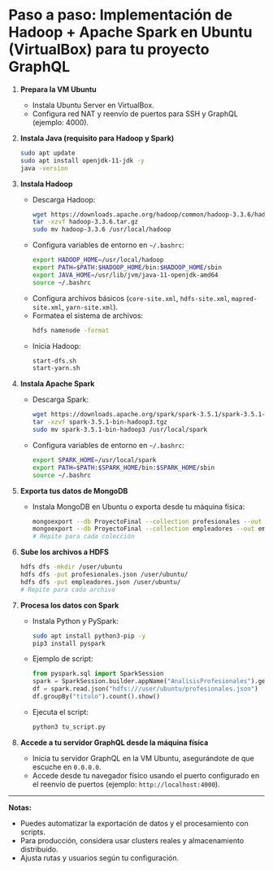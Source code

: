 # Paso a paso: Implementación de Hadoop + Apache Spark en Ubuntu (VirtualBox) para tu proyecto GraphQL

1. **Prepara la VM Ubuntu**
   - Instala Ubuntu Server en VirtualBox.
   - Configura red NAT y reenvío de puertos para SSH y GraphQL (ejemplo: 4000).

2. **Instala Java (requisito para Hadoop y Spark)**
   ```bash
   sudo apt update
   sudo apt install openjdk-11-jdk -y
   java -version
   ```

3. **Instala Hadoop**
   - Descarga Hadoop:
     ```bash
     wget https://downloads.apache.org/hadoop/common/hadoop-3.3.6/hadoop-3.3.6.tar.gz
     tar -xzvf hadoop-3.3.6.tar.gz
     sudo mv hadoop-3.3.6 /usr/local/hadoop
     ```
   - Configura variables de entorno en `~/.bashrc`:
     ```bash
     export HADOOP_HOME=/usr/local/hadoop
     export PATH=$PATH:$HADOOP_HOME/bin:$HADOOP_HOME/sbin
     export JAVA_HOME=/usr/lib/jvm/java-11-openjdk-amd64
     source ~/.bashrc
     ```
   - Configura archivos básicos (`core-site.xml`, `hdfs-site.xml`, `mapred-site.xml`, `yarn-site.xml`).
   - Formatea el sistema de archivos:
     ```bash
     hdfs namenode -format
     ```
   - Inicia Hadoop:
     ```bash
     start-dfs.sh
     start-yarn.sh
     ```

4. **Instala Apache Spark**
   - Descarga Spark:
     ```bash
     wget https://downloads.apache.org/spark/spark-3.5.1/spark-3.5.1-bin-hadoop3.tgz
     tar -xzvf spark-3.5.1-bin-hadoop3.tgz
     sudo mv spark-3.5.1-bin-hadoop3 /usr/local/spark
     ```
   - Configura variables de entorno en `~/.bashrc`:
     ```bash
     export SPARK_HOME=/usr/local/spark
     export PATH=$PATH:$SPARK_HOME/bin:$SPARK_HOME/sbin
     source ~/.bashrc
     ```

5. **Exporta tus datos de MongoDB**
   - Instala MongoDB en Ubuntu o exporta desde tu máquina física:
     ```bash
     mongoexport --db ProyectoFinal --collection profesionales --out profesionales.json
     mongoexport --db ProyectoFinal --collection empleadores --out empleadores.json
     # Repite para cada colección
     ```

6. **Sube los archivos a HDFS**
   ```bash
   hdfs dfs -mkdir /user/ubuntu
   hdfs dfs -put profesionales.json /user/ubuntu/
   hdfs dfs -put empleadores.json /user/ubuntu/
   # Repite para cada archivo
   ```

7. **Procesa los datos con Spark**
   - Instala Python y PySpark:
     ```bash
     sudo apt install python3-pip -y
     pip3 install pyspark
     ```
   - Ejemplo de script:
     ```python
     from pyspark.sql import SparkSession
     spark = SparkSession.builder.appName("AnalisisProfesionales").getOrCreate()
     df = spark.read.json("hdfs:///user/ubuntu/profesionales.json")
     df.groupBy("titulo").count().show()
     ```
   - Ejecuta el script:
     ```bash
     python3 tu_script.py
     ```

8. **Accede a tu servidor GraphQL desde la máquina física**
   - Inicia tu servidor GraphQL en la VM Ubuntu, asegurándote de que escuche en `0.0.0.0`.
   - Accede desde tu navegador físico usando el puerto configurado en el reenvío de puertos (ejemplo: `http://localhost:4000`).

---

**Notas:**
- Puedes automatizar la exportación de datos y el procesamiento con scripts.
- Para producción, considera usar clusters reales y almacenamiento distribuido.
- Ajusta rutas y usuarios según tu configuración.
